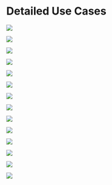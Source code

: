 # Detailed Use Cases

<img src="images/UC1.jpg"> <br>

<img src="images/UC2.jpg"> <br>

<img src="images/UC3.jpg" > <br>

<img src="images/UC4.jpg" > <br>

<img src="images/UC5.jpg" > <br>

<img src="images/UC6.jpg" > <br>

<img src="images/UC7.jpg" > <br>

<img src="images/UC8.jpg" > <br>

<img src="images/UC9.jpg" > <br>

<img src="images/UC10.jpg" > <br>

<img src="images/UC11.jpg" > <br>

<img src="images/UC12.jpg" > <br>

<img src="images/UC13.jpg" > <br>

<img src="images/UC14.jpg" > <br>